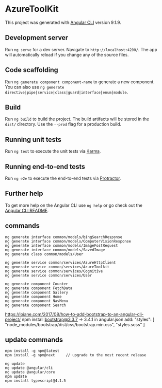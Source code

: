 # AzureToolKit

This project was generated with [Angular CLI](https://github.com/angular/angular-cli) version 9.1.9.

## Development server

Run `ng serve` for a dev server. Navigate to `http://localhost:4200/`. The app will automatically reload if you change any of the source files.

## Code scaffolding

Run `ng generate component component-name` to generate a new component. You can also use `ng generate directive|pipe|service|class|guard|interface|enum|module`.

## Build

Run `ng build` to build the project. The build artifacts will be stored in the `dist/` directory. Use the `--prod` flag for a production build.

## Running unit tests

Run `ng test` to execute the unit tests via [Karma](https://karma-runner.github.io).

## Running end-to-end tests

Run `ng e2e` to execute the end-to-end tests via [Protractor](http://www.protractortest.org/).

## Further help

To get more help on the Angular CLI use `ng help` or go check out the [Angular CLI README](https://github.com/angular/angular-cli/blob/master/README.md).

## commands

    ng generate interface common/models/bingSearchResponse
    ng generate interface common/models/ComputerVisionResponse
    ng generate interface common/models/ImagePostRequest
    ng generate interface common/models/SavedImage
    ng generate class common/models/User

    ng generate service common/services/AzureHttpClient
    ng generate service common/services/AzureToolkit
    ng generate service common/services/Cognitive
    ng generate service common/services/User

    ng generate component Counter
    ng generate component FetchData
    ng generate component Gallery
    ng generate component Home
    ng generate component NavMenu
    ng generate component Search

https://loiane.com/2017/08/how-to-add-bootstrap-to-an-angular-cli-project/
    npm install bootstrap@3.3.7 -> 3.4.1
    in angular.json add:
        "styles": [
        "node_modules/bootstrap/dist/css/bootstrap.min.css",
        "styles.scss"
        ]

## update commands
    npm install -g npm@latest
    npm install -g npm@next     // upgrade to the most recent release

    ng update
    ng update @angular/cli
    ng update @angular/core
    npm update
    npm install typescript@4.1.5

